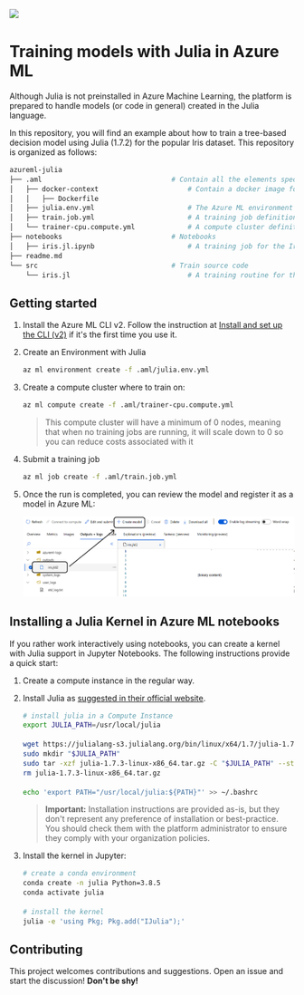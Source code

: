![](https://julialang.org/assets/infra/logo.svg)

# Training models with Julia in Azure ML

Although Julia is not preinstalled in Azure Machine Learning, the platform is prepared to handle models (or code in general) created in the Julia language.

In this repository, you will find an example about how to train a tree-based decision model using Julia (1.7.2) for the popular Iris dataset. This repository is organized as follows:

```bash
azureml-julia
├── .aml                                # Contain all the elements specific for Azure ML
│   ├── docker-context                      # Contain a docker image for running Julia version 1.7.2
│   │   ├── Dockerfile
│   ├── julia.env.yml                       # The Azure ML environment definition
│   ├── train.job.yml                       # A training job definition for the Iris dataset problem
│   └── trainer-cpu.compute.yml             # A compute cluster definition for Azure ML.
├── notebooks                           # Notebooks
│   ├── iris.jl.ipynb                       # A training job for the Iris dataset using Julia in Notebooks
├── readme.md
└── src                                 # Train source code
    └── iris.jl                             # A training routine for the Iris dataset using Julia
```

## Getting started

1. Install the Azure ML CLI v2. Follow the instruction at [Install and set up the CLI (v2)](https://docs.microsoft.com/en-us/azure/machine-learning/how-to-configure-cli) if it's the first time you use it.
2. Create an Environment with Julia

    ```bash
    az ml environment create -f .aml/julia.env.yml
    ```

3. Create a compute cluster where to train on:

    ```bash
    az ml compute create -f .aml/trainer-cpu.compute.yml
    ```

    > This compute cluster will have a minimum of 0 nodes, meaning that when no training jobs are running, it will scale down to 0 so you can reduce costs associated with it

4. Submit a training job

    ```bash
    az ml job create -f .aml/train.job.yml
    ```

5. Once the run is completed, you can review the model and register it as a model in Azure ML:

    ![](docs/register-model.png)

## Installing a Julia Kernel in Azure ML notebooks

If you rather work interactively using notebooks, you can create a kernel with Julia support in Jupyter Notebooks. The following instructions provide a quick start:

1. Create a compute instance in the regular way.
2. Install Julia as [suggested in their official website](https://julialang.org/downloads/platform/#linux_and_freebsd). 

    ```bash
    # install julia in a Compute Instance
    export JULIA_PATH=/usr/local/julia

    wget https://julialang-s3.julialang.org/bin/linux/x64/1.7/julia-1.7.3-linux-x86_64.tar.gz
    sudo mkdir "$JULIA_PATH"
    sudo tar -xzf julia-1.7.3-linux-x86_64.tar.gz -C "$JULIA_PATH" --strip-components 1
    rm julia-1.7.3-linux-x86_64.tar.gz

    echo 'export PATH="/usr/local/julia:${PATH}"' >> ~/.bashrc
    ```

    > **Important:** Installation instructions are provided as-is, but they don't represent any preference of installation or best-practice. You should check them with the platform administrator to ensure they comply with your organization policies.

3. Install the kernel in Jupyter:

    ```bash
    # create a conda environment
    conda create -n julia Python=3.8.5
    conda activate julia

    # install the kernel
    julia -e 'using Pkg; Pkg.add("IJulia");'
    ```

## Contributing

This project welcomes contributions and suggestions. Open an issue and start the discussion! **Don't be shy!**